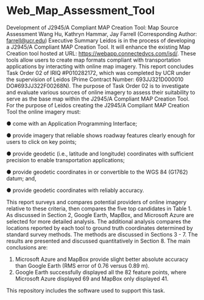 # Web_Map_Assessment_Tool
Development of J2945/A Compliant MAP Creation Tool: Map Source Assessment
Wang Hu, Kathryn Hammar, Jay Farrell (Corresponding Author: farrell@ucr.edu)
Executive Summary
Leidos is in the process of developing a J2945/A Compliant MAP Creation Tool. It will enhance the existing Map Creation tool hosted at URL: https://webapp.connectedvcs.com/isd/. These tools allow users to create map formats compliant with transportation applications by interacting with online map imagery. 
This report concludes Task Order 02 of IRIQ #P010282172, which was completed by UCR under the supervision of Leidos (Prime Contract Number: 693JJ321D000010 DO#693JJ322F00268N). The purpose of Task Order 02 is to investigate and evaluate various sources of online imagery to assess their suitability to serve as the base map within the J2945/A Compliant MAP Creation Tool. 
For the purpose of Leidos creating the J2945/A Compliant MAP Creation Tool the online imagery must:

●	come with an Application Programming Interface;

●	provide imagery that reliable shows roadway features clearly enough for users to click on key points;

●	provide geodetic (i.e., latitude and longitude) coordinates with sufficient precision to enable transportation applications; 

●	provide geodetic coordinates in or convertible to the WGS 84 (G1762) datum; and,

●	provide geodetic coordinates with reliably accuracy.

This report surveys and compares potential providers of online imagery relative to these criteria, then compares the five top candidates in Table 1. As discussed in Section 2, Google Earth, MapBox, and Microsoft Azure are selected for more detailed analysis. 
The additional analysis compares the locations reported by each tool to ground truth coordinates determined by standard survey methods. The methods are discussed in Sections 3 - 7. The results are presented and discussed quantitatively in Section 8. 
The main conclusions are: 
1.	Microsoft Azure and MapBox provide slight better absolute accuracy than Google Earth (RMS error of 0.76 versus 0.89 m).
2.	Google Earth successfully displayed all the 82 feature points, where Microsoft Azure displayed 69 and MapBox only displayed 41.

This repository includes the software used to support this task. 

